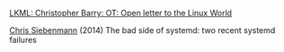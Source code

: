 
[LKML: Christopher Barry: OT: Open letter to the Linux World](https://lkml.org/lkml/2014/8/12/459)

[Chris Siebenmann](https://utcc.utoronto.ca/~cks/space/blog/linux/SystemdCrashAndMore)
(2014) The bad side of systemd: two recent systemd failures
